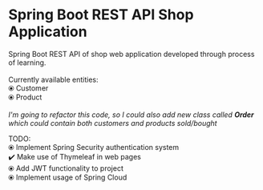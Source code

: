 # Spring Boot REST API Shop Application
Spring Boot REST API of shop web application developed through process of learning. <br />
<br />
Currently available entities: <br />
⦿ Customer <br />
⦿ Product <br />
<br />
<i> I'm going to refactor this code, so I could also add new class called <b>Order</b> which could contain both customers and products sold/bought</i>

TODO: <br />
⦿ Implement Spring Security authentication system <br />
✔️ Make use of Thymeleaf in web pages <br />
⦿ Add JWT functionality to project <br />
⦿ Implement usage of Spring Cloud <br />
